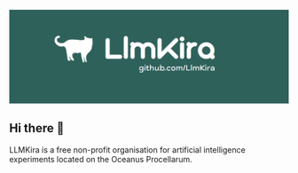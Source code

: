 ![cover](llm_kira.png)
## Hi there 👋

LLMKira is a free non-profit organisation for artificial intelligence experiments located on the Oceanus Procellarum.
